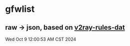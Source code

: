 # gfwlist
## raw -> json, based on [v2ray-rules-dat](https://github.com/Loyalsoldier/v2ray-rules-dat)
Wed Oct  9 12:00:53 AM CST 2024

